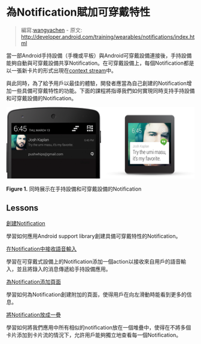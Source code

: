 # 為Notification賦加可穿戴特性

> 編寫:[wangyachen](https://github.com/wangyacheng) - 原文: <http://developer.android.com/training/wearables/notifications/index.html>

當一部Android手持設備（手機或平板）與Android可穿戴設備連接後，手持設備能夠自動與可穿戴設備共享Notification。在可穿戴設備上，每個Notification都是以一張新卡片的形式出現在[context stream](http://developer.android.com/design/wear/index.html)中。

與此同時，為了給予用戶以最佳的體驗，開發者應當為自己創建的Notification增加一些具備可穿戴特性的功能。下面的課程將指導我們如何實現同時支持手持設備和可穿戴設備的Notification。

![](notification_phone@2x.png)

**Figure 1.** 同時展示在手持設備和可穿戴設備的Notification

## Lessons

[創建Notification](creating.html)

學習如何應用Android support library創建具備可穿戴特性的Notification。

[在Notification中接收語音輸入](voice-input.html)

學習在可穿戴式設備上的Notification添加一個action以接收來自用戶的語音輸入，並且將錄入的消息傳遞給手持設備應用。

[為Notification添加頁面](pages.html)

學習如何為Notification創建附加的頁面，使得用戶在向左滑動時能看到更多的信息。

[將Notification放成一疊](stacks.html)

學習如何將我們應用中所有相似的notification放在一個堆疊中，使得在不將多個卡片添加到卡片流的情況下，允許用戶能夠獨立地查看每一個Notification。
